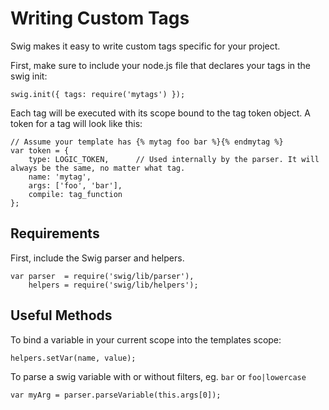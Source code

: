# Writing Custom Tags

Swig makes it easy to write custom tags specific for your project.

First, make sure to include your node.js file that declares your tags in the swig init:

    swig.init({ tags: require('mytags') });

Each tag will be executed with its scope bound to the tag token object. A token for a tag will look like this:

    // Assume your template has {% mytag foo bar %}{% endmytag %}
    var token = {
        type: LOGIC_TOKEN,      // Used internally by the parser. It will always be the same, no matter what tag.
        name: 'mytag',
        args: ['foo', 'bar'],
        compile: tag_function
    };

## Requirements

First, include the Swig parser and helpers.

    var parser  = require('swig/lib/parser'),
        helpers = require('swig/lib/helpers');

## Useful Methods

To bind a variable in your current scope into the templates scope:

    helpers.setVar(name, value);

To parse a swig variable with or without filters, eg. `bar` or `foo|lowercase`

    var myArg = parser.parseVariable(this.args[0]);